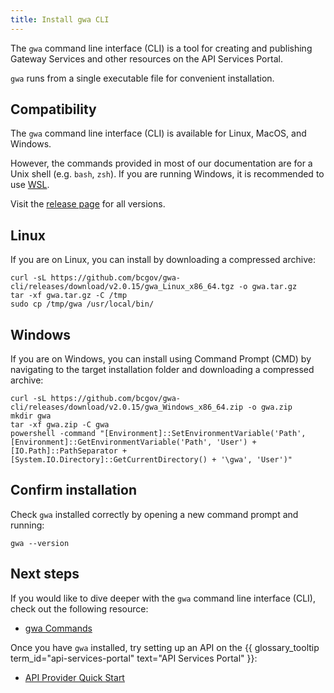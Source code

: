 ```yaml
---
title: Install gwa CLI
---
```


<!-- overview -->

The `gwa` command line interface (CLI) is a tool for creating and publishing
Gateway Services and other resources on the API Services Portal.

`gwa` runs from a single executable file for convenient installation.

## Compatibility

The `gwa` command line interface (CLI) is available for Linux, MacOS, and Windows.

However, the commands provided in most of our documentation are for a Unix shell (e.g. `bash`, `zsh`).
If you are running Windows, it is recommended to use [WSL](https://learn.microsoft.com/en-us/windows/wsl/install).

Visit the [release page](https://github.com/bcgov/gwa-cli/releases) for all versions.

## Linux

If you are on Linux, you can install by downloading a compressed archive:

```shell
curl -sL https://github.com/bcgov/gwa-cli/releases/download/v2.0.15/gwa_Linux_x86_64.tgz -o gwa.tar.gz
tar -xf gwa.tar.gz -C /tmp
sudo cp /tmp/gwa /usr/local/bin/
```

## Windows

If you are on Windows, you can install using Command Prompt (CMD) by navigating to
the target installation folder and downloading a compressed archive:

```shell
curl -sL https://github.com/bcgov/gwa-cli/releases/download/v2.0.15/gwa_Windows_x86_64.zip -o gwa.zip
mkdir gwa
tar -xf gwa.zip -C gwa
powershell -command "[Environment]::SetEnvironmentVariable('Path', [Environment]::GetEnvironmentVariable('Path', 'User') + [IO.Path]::PathSeparator + [System.IO.Directory]::GetCurrentDirectory() + '\gwa', 'User')"
```

## Confirm installation

Check `gwa` installed correctly by opening a new command prompt and running:

```shell linenums="0"
gwa --version
```

## Next steps

If you would like to dive deeper with the `gwa` command line interface (CLI), check out the
following resource:

- [gwa Commands](/reference/gwa-commands.md)

Once you have `gwa` installed, try setting up an API on 
the {{ glossary_tooltip term_id="api-services-portal" text="API Services Portal" }}:

- [API Provider Quick Start](/tutorials/quick-start.md)